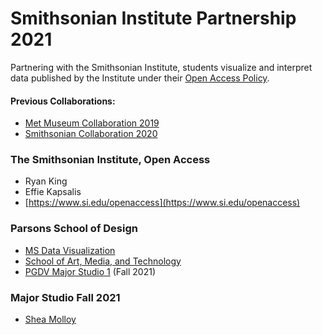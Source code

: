# Smithsonian Institute Partnership 2021
Partnering with the Smithsonian Institute, students visualize and interpret data published by the Institute under their [Open Access Policy](https://github.com/metmuseum/openaccess).  

#### Previous Collaborations: 
* [Met Museum Collaboration 2019](https://github.com/visualizedata/met-museum-2019)
* [Smithsonian Collaboration 2020](https://github.com/visualizedata/smithsonian-2020)

### The Smithsonian Institute, Open Access
* Ryan King
* Effie Kapsalis
* [https://www.si.edu/openaccess](https://www.si.edu/openaccess)

### Parsons School of Design
* [MS Data Visualization](http://www.newschool.edu/parsons/ms-data-visualization/)
* [School of Art, Media, and Technology](http://www.newschool.edu/parsons/art-media-technology-school-amt/)
* [PGDV Major Studio 1](https://courses.newschool.edu/courses/PGDV5200) (Fall 2021)

### Major Studio Fall 2021
* [Shea Molloy](https://sheamolloy.info/)